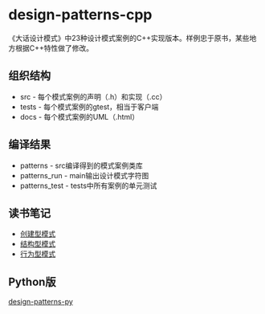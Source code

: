 # design-patterns-cpp
《大话设计模式》中23种设计模式案例的C++实现版本。样例忠于原书，某些地方根据C++特性做了修改。

## 组织结构
* src - 每个模式案例的声明（.h）和实现（.cc）
* tests - 每个模式案例的gtest，相当于客户端
* docs - 每个模式案例的UML（.html）

## 编译结果
* patterns - src编译得到的模式案例类库
* patterns_run - main输出设计模式字符图
* patterns_test - tests中所有案例的单元测试

## 读书笔记
* [创建型模式](http://jennica.space/2016/12/28/design-patterns-creational/)
* [结构型模式](http://jennica.space/2016/12/30/design-patterns-structural/)
* [行为型模式](http://jennica.space/2017/01/3/design-patterns-behavioral/)

## Python版
[design-patterns-py](https://github.com/yogykwan/design-patterns-py)

